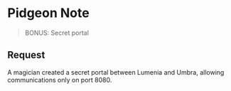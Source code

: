 # Pidgeon Note

> BONUS: Secret portal

## Request
A magician created a secret portal between Lumenia and Umbra, allowing communications only on port 8080.

